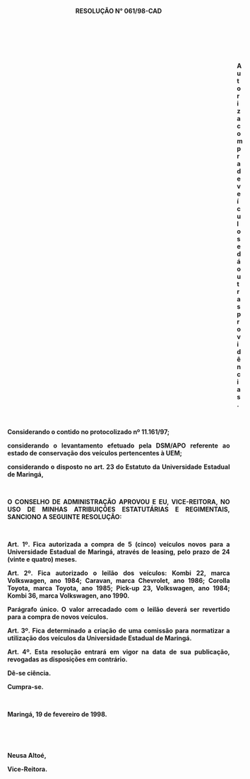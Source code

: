<BODY>

<B><P ALIGN="CENTER">RESOLU&Ccedil;&Atilde;O  N° 061/98-CAD</P>
<P ALIGN="JUSTIFY"></P>
<P ALIGN="JUSTIFY">&nbsp;</P>
<P ALIGN="JUSTIFY">&nbsp;</P>
<P ALIGN="JUSTIFY">&nbsp;</P><DIR>
<DIR>
<DIR>
<DIR>
<DIR>
<DIR>
<DIR>
<DIR>
<DIR>
<DIR>
<DIR>
<DIR>
<DIR>

</B><P ALIGN="JUSTIFY">Autoriza compra de ve&iacute;culos e d&aacute; outras provid&ecirc;ncias.</P>
<P ALIGN="JUSTIFY"></P>
<P ALIGN="JUSTIFY">&nbsp;</P></DIR>
</DIR>
</DIR>
</DIR>
</DIR>
</DIR>
</DIR>
</DIR>
</DIR>
</DIR>
</DIR>
</DIR>
</DIR>

<P ALIGN="JUSTIFY">Considerando o contido no <B>protocolizado nº 11.161/97</B>;</P>
<P ALIGN="JUSTIFY">considerando o levantamento efetuado pela DSM/APO referente ao estado de conserva&ccedil;&atilde;o dos ve&iacute;culos pertencentes &agrave; UEM;</P>
<P ALIGN="JUSTIFY">considerando o disposto no art. 23 do Estatuto da Universidade Estadual de Maring&aacute;,</P>
<B><P ALIGN="JUSTIFY"></P>
</B><P ALIGN="JUSTIFY">&nbsp;</P>
<B><P ALIGN="JUSTIFY">O CONSELHO DE ADMINISTRA&Ccedil;&Atilde;O APROVOU E EU, VICE-REITORA, NO USO DE MINHAS ATRIBUI&Ccedil;&Otilde;ES ESTATUT&Aacute;RIAS E REGIMENTAIS, SANCIONO A SEGUINTE RESOLU&Ccedil;&Atilde;O:</P>
<P ALIGN="JUSTIFY"></P>
<P ALIGN="JUSTIFY">&nbsp;</P>
<P ALIGN="JUSTIFY">Art.&nbsp;1º. </B>Fica autorizada a compra de 5 (cinco) ve&iacute;culos novos para a Universidade Estadual de Maring&aacute;, atrav&eacute;s de leasing, pelo prazo de 24 (vinte e quatro) meses.</P>
<B><P ALIGN="JUSTIFY">Art. 2º.</B> Fica autorizado o leil&atilde;o dos ve&iacute;culos: <B>Kombi 22</B>, marca Volkswagen, ano 1984; <B>Caravan</B>, marca Chevrolet, ano 1986; <B>Corolla Toyota</B>, marca Toyota, ano 1985; <B>Pick-up 23</B>, Volkswagen, ano 1984; <B>Kombi 36</B>, marca Volkswagen, ano 1990.</P>
<B><P ALIGN="JUSTIFY">Par&aacute;grafo &uacute;nico. </B>O valor arrecadado com o leil&atilde;o dever&aacute; ser revertido para a compra de novos ve&iacute;culos.</P>
<B><P ALIGN="JUSTIFY">Art. 3º. </B>Fica determinado a cria&ccedil;&atilde;o de uma comiss&atilde;o para normatizar a utiliza&ccedil;&atilde;o dos ve&iacute;culos da Universidade Estadual de Maring&aacute;.</P>
<B><P ALIGN="JUSTIFY">Art. 4º.</B> Esta resolu&ccedil;&atilde;o entrar&aacute; em vigor na data de sua publica&ccedil;&atilde;o, revogadas as disposi&ccedil;&otilde;es em contr&aacute;rio.</P>
<P ALIGN="JUSTIFY">D&ecirc;-se ci&ecirc;ncia.</P>
<P ALIGN="JUSTIFY">Cumpra-se.</P>
<P ALIGN="JUSTIFY"></P>
<P ALIGN="JUSTIFY">&nbsp;</P>
<P ALIGN="JUSTIFY">&#9;&#9;&#9;&#9;&#9;&#9;Maring&aacute;, 19 de fevereiro de 1998.</P>
<P ALIGN="JUSTIFY"></P>
<P ALIGN="JUSTIFY">&nbsp;</P>
<P ALIGN="JUSTIFY">&nbsp;</P>
<P ALIGN="JUSTIFY">&#9;&#9;&#9;&#9;&#9;&#9;Neusa Alto&eacute;,</P>
<P ALIGN="JUSTIFY">&#9;&#9;&#9;&#9;&#9;&#9;<B>Vice-Reitora.</P>
</B><P ALIGN="JUSTIFY"></P></BODY>
